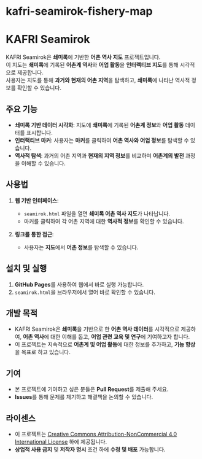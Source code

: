# kafri-seamirok-fishery-map
# KAFRI Seamirok

KAFRI Seamirok은 **쇄미록**에 기반한 **어촌 역사 지도** 프로젝트입니다.  
이 지도는 **쇄미록**에 기록된 **어촌계 역사**와 **어업 활동**을 **인터랙티브 지도**를 통해 시각적으로 제공합니다.  
사용자는 지도를 통해 **과거와 현재의 어촌 지역**을 탐색하고, **쇄미록**에 나타난 역사적 정보를 확인할 수 있습니다.

## 주요 기능

- **쇄미록 기반 데이터 시각화**: 지도에 **쇄미록**에 기록된 **어촌계 정보**와 **어업 활동** 데이터를 표시합니다.
- **인터랙티브 마커**: 사용자는 **마커**를 클릭하여 **어촌 역사와 어업 정보**를 탐색할 수 있습니다.
- **역사적 탐색**: 과거의 어촌 지역과 **현재의 지역 정보**를 비교하며 **어촌계의 발전** 과정을 이해할 수 있습니다.

## 사용법

1. **웹 기반 인터페이스**: 
   - `seamirok.html` 파일을 열면 **쇄미록 어촌 역사 지도**가 나타납니다.
   - 마커를 클릭하여 각 어촌 지역에 대한 **역사적 정보**를 확인할 수 있습니다.

2. **링크를 통한 접근**:  
   - 사용자는 **지도**에서 **어촌 정보**를 탐색할 수 있습니다.

## 설치 및 실행

1. **GitHub Pages**를 사용하여 웹에서 바로 실행 가능합니다.
2. `seamirok.html`을 브라우저에서 열어 바로 확인할 수 있습니다.

## 개발 목적

- KAFRI Seamirok은 **쇄미록**을 기반으로 한 **어촌 역사 데이터**를 시각적으로 제공하여, **어촌 역사**에 대한 이해를 돕고, **어업 관련 교육 및 연구**에 기여하고자 합니다.
- 이 프로젝트는 지속적으로 **어촌계 및 어업 활동**에 대한 정보를 추가하고, **기능 향상**을 목표로 하고 있습니다.

## 기여

- 본 프로젝트에 기여하고 싶은 분들은 **Pull Request**를 제출해 주세요.
- **Issues**를 통해 문제를 제기하고 해결책을 논의할 수 있습니다.

## 라이센스

- 이 프로젝트는 [Creative Commons Attribution-NonCommercial 4.0 International License](https://creativecommons.org/licenses/by-nc/4.0/) 하에 제공됩니다.
- **상업적 사용 금지** 및 **저작자 명시** 조건 하에 **수정 및 배포** 가능합니다.
